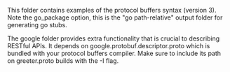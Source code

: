 This folder contains examples of the protocol buffers syntax (version 3).
Note the go_package option, this is the "go path-relative" output folder for generating go stubs.

The google folder provides extra functionality that is crucial to describing RESTful APIs. It depends on google.protobuf.descriptor.proto which is bundled with your protocol buffers compiler. Make sure to include its path on greeter.proto builds with the -I flag.
